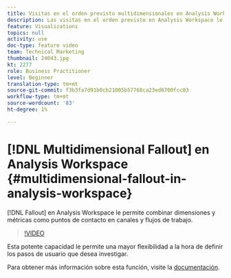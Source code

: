 ```yaml
---
title: Visitas en el orden previsto multidimensionales en Analysis Workspace
description: Las visitas en el orden previsto en Analysis Workspace le permiten mezclar dimensiones y métricas como puntos de contacto en embudos y flujos de trabajo.
feature: Visualizations
topics: null
activity: use
doc-type: feature video
team: Technical Marketing
thumbnail: 24043.jpg
kt: 2277
role: Business Practitioner
level: Beginner
translation-type: tm+mt
source-git-commit: f3b3fa7d91b0cb21005b57768ca23ed6700fcc03
workflow-type: tm+mt
source-wordcount: '83'
ht-degree: 1%

---
```



# [!DNL Multidimensional Fallout] en Analysis Workspace  {#multidimensional-fallout-in-analysis-workspace}

[!DNL Fallout] en Analysis Workspace le permite combinar dimensiones y métricas como puntos de contacto en canales y flujos de trabajo.

>[!VIDEO](https://video.tv.adobe.com/v/24043/?quality=12)

Esta potente capacidad le permite una mayor flexibilidad a la hora de definir los pasos de usuario que desea investigar.

Para obtener más información sobre esta función, visite la [documentación](https://marketing.adobe.com/resources/help/en_US/analytics/analysis-workspace/configuring-interdimensional-fallout.html).
